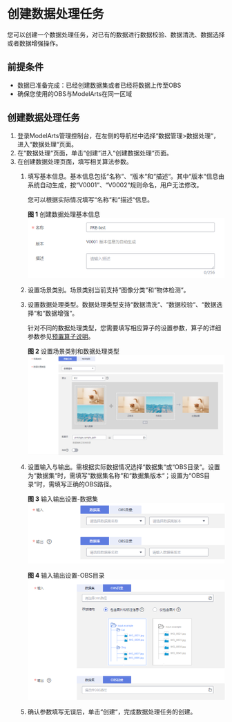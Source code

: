 # 创建数据处理任务<a name="modelarts_23_0317"></a>

您可以创建一个数据处理任务，对已有的数据进行数据校验、数据清洗、数据选择或者数据增强操作。

## 前提条件<a name="zh-cn_topic_0262111313_section10338104412114"></a>

-   数据已准备完成：已经创建数据集或者已经将数据上传至OBS
-   确保您使用的OBS与ModelArts在同一区域

## 创建数据处理任务<a name="zh-cn_topic_0262111313_section13238942152316"></a>

1.  登录ModelArts管理控制台，在左侧的导航栏中选择“数据管理\>数据处理“，进入“数据处理“页面。
2.  在“数据处理“页面，单击“创建“进入“创建数据处理“页面。
3.  在创建数据处理页面，填写相关算法参数。
    1.  填写基本信息。基本信息包括“名称“、“版本“和“描述“。其中“版本“信息由系统自动生成，按“V0001“、“V0002“规则命名，用户无法修改。

        您可以根据实际情况填写“名称“和“描述“信息。

        **图 1**  创建数据处理基本信息<a name="zh-cn_topic_0262111313_fig10558185620523"></a>  
        ![](figures/创建数据处理基本信息.png "创建数据处理基本信息")

    2.  设置场景类别。场景类别当前支持“图像分类“和“物体检测“。
    3.  设置数据处理类型。数据处理类型支持“数据清洗“、“数据校验“、“数据选择“和“数据增强“。

        针对不同的数据处理类型，您需要填写相应算子的设置参数，算子的详细参数参见[预置算子说明](预置算子说明.md)。

        **图 2**  设置场景类别和数据处理类型<a name="zh-cn_topic_0262111313_fig866214345220"></a>  
        ![](figures/设置场景类别和数据处理类型.png "设置场景类别和数据处理类型")

    4.  设置输入与输出。需根据实际数据情况选择“数据集“或“OBS目录“。设置为“数据集“时，需填写“数据集名称“和“数据集版本“；设置为“OBS目录“时，需填写正确的OBS路径。

        **图 3**  输入输出设置-数据集<a name="zh-cn_topic_0262111313_fig23885181110"></a>  
        ![](figures/输入输出设置-数据集.png "输入输出设置-数据集")

        **图 4**  输入输出设置-OBS目录<a name="zh-cn_topic_0262111313_fig261719201118"></a>  
        ![](figures/输入输出设置-OBS目录.png "输入输出设置-OBS目录")

    5.  确认参数填写无误后，单击“创建“，完成数据处理任务的创建。


